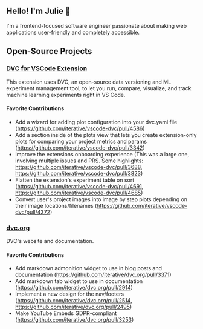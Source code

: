 ## Hello! I'm Julie 👋

I'm a frontend-focused software engineer passionate about making web applications user-friendly and completely accessible. 

## Open-Source Projects

### [DVC for VSCode Extension](https://github.com/iterative/vscode-dvc)

This extension uses DVC, an open-source data versioning and ML experiment management tool, to let you run, compare, visualize, and track machine learning experiments right in VS Code. 

#### Favorite Contributions

* Add a wizard for adding plot configuration into your dvc.yaml file (https://github.com/iterative/vscode-dvc/pull/4586)
* Add a section inside of the plots view that lets you create extension-only plots for comparing your project metrics and params (https://github.com/iterative/vscode-dvc/pull/3342)
* Improve the extensions onboarding experience (This was a large one, involving multiple issues and PRS. Some highlights: https://github.com/iterative/vscode-dvc/pull/3688, https://github.com/iterative/vscode-dvc/pull/3823) 
* Flatten the extension's experiment table on sort (https://github.com/iterative/vscode-dvc/pull/4691, https://github.com/iterative/vscode-dvc/pull/4685)
* Convert user's project images into image by step plots depending on their image locations/filenames (https://github.com/iterative/vscode-dvc/pull/4372)

### [dvc.org](https://github.com/iterative/dvc.org)

DVC's website and documentation. 

#### Favorite Contributions

* Add markdown admonition widget to use in blog posts and documentation (https://github.com/iterative/dvc.org/pull/3371)
* Add markdown tab widget to use in documentation (https://github.com/iterative/dvc.org/pull/2914)
* Implement a new design for the nav/footers (https://github.com/iterative/dvc.org/pull/2514, https://github.com/iterative/dvc.org/pull/2495)
* Make YouTube Embeds GDPR-compliant (https://github.com/iterative/dvc.org/pull/3253)

